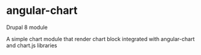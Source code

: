 # angular-chart

 Drupal 8 module

 A simple chart module that render chart block integrated with angular-chart and chart.js libraries
